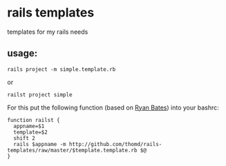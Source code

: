 # rails templates

templates for my rails needs

## usage:

    rails project -m simple.template.rb
or

    railst project simple

For this put the following function (based on [Ryan Bates][1]) into your bashrc:

    function railst {
      appname=$1
      template=$2
      shift 2
      rails $appname -m http://github.com/thomd/rails-templates/raw/master/$template.template.rb $@
    }



[1]: http://github.com/ryanb/rails-templates/tree/master